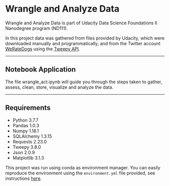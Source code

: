 # Wrangle and Analyze Data
Wrangle and Analyze Data is part of Udacity Data Science Foundations II Nanodegree program (ND111).<br>

In this project data was gathered from files provided by Udacity, which were downloaded manually and programmatically, 
and from the Twitter account [WeRateDogs](https://twitter.com/dog_rates) using the 
[Tweepy API](http://docs.tweepy.org/en/latest/index.html#).
___
## Notebook Application
The file wrangle_act.ipynb will guide you through the steps taken to gather, assess, clean, store, visualize and analyze
 the data.
 ___
 ## Requirements
 * Python 3.7.7
 * Pandas 1.0.3
 * Numpy 1.18.1
 * SQLAlchemy 1.3.15
 * Requests 2.23.0
 * Tweepy 3.8.0
 * Json 2.0.9
 * Matplotlib 3.1.3

 This project was run using conda as environment manager. You can easily reproduce the environment using the 
 `environment.yml` file provided, see instructions 
 [here](https://docs.conda.io/projects/conda/en/latest/user-guide/tasks/manage-environments.html#creating-an-environment-from-an-environment-yml-file).

